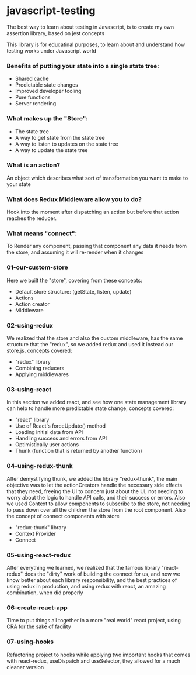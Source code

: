 # javascript-testing

The best way to learn about testing in Javascript, is to create my own assertion library, based on jest concepts

This library is for educatinal purposes, to learn about and understand how testing works under Javascript world




### Benefits of putting your state into a single state tree:
- Shared cache
- Predictable state changes
- Improved developer tooling
- Pure functions
- Server rendering


### What makes up the "Store":
- The state tree
- A way to get state from the state tree
- A way to listen to updates on the state tree
- A way to update the state tree

### What is an action?
An object which describes what sort of transformation you want to make to your state

### What does Redux Middleware allow you to do?
Hook into the moment after dispatching an action but before that action reaches the reducer.

### What means "connect":
To Render any component, passing that component any data it needs from the store, and assuming it will re-render when it changes

### 01-our-custom-store
Here we built the "store", covering from these concepts:
- Default store structure: (getState, listen, update)
- Actions
- Action creator
- Middleware

### 02-using-redux
We realized that the store and also the custom middleware, has the same structure that the "redux", so we added redux and used it instead our store.js, concepts covered:
- "redux" library
- Combining reducers
- Applying middlewares

### 03-using-react
In this section we added react, and see how one state management library can help to handle more predictable state change, concepts covered:
- "react" library
- Use of React's forceUpdate() method
- Loading initial data from API
- Handling success and errors from API
- Optimistically user actions
- Thunk (function that is returned by another function)

### 04-using-redux-thunk
After demystifying thunk, we added the library "redux-thunk", the main objective was to let the actionCreators handle the necessary side effects that they need, freeing the UI to concern just about the UI, not needing to worry about the logic to handle API calls, and their success or errors.
Also we used Context to allow components to subscribe to the store, not needing to pass down over all the children the store from the root component.
Also the concept of connect components with store
- "redux-thunk" library
- Context Provider
- Connect

### 05-using-react-redux
After everything we learned, we realized that the famous library "react-redux" does the "dirty" work of building the connect for us, and now we know better about each library responsibility, and the best practices of using redux in production, and using redux with react, an amazing combination, when did properly

### 06-create-react-app
Time to put things all together in a more "real world" react project, using CRA for the sake of facility

### 07-using-hooks
Refactoring project to hooks while applying two important hooks that comes with react-redux, useDispatch and useSelector, they allowed for a much cleaner version